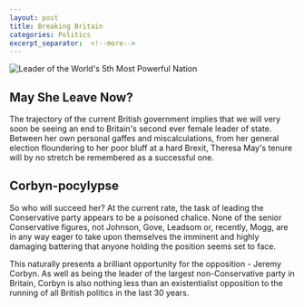 ```yaml
---
layout: post
title: Breaking Britain
categories: Politics
excerpt_separator:  <!--more-->
---
```


![Leader of the World's 5th Most Powerful Nation]({{"/assets/jpg/Theresa_Confused.jpg"}})

## May She Leave Now?

The trajectory of the current British government implies that we will very soon be seeing an end to Britain's
second ever female leader of state. Between her own personal gaffes and miscalculations, from her general election
floundering to her poor bluff at a hard Brexit, Theresa May's tenure will by no stretch be remembered as a successful one.

## Corbyn-pocylypse
So who will succeed her? At the current rate, the task of leading the Conservative party appears to be a poisoned chalice.
None of the senior Conservative figures, not Johnson, Gove, Leadsom or, recently, Mogg, are in any way eager to take upon themselves the imminent and highly damaging battering 
that anyone holding the position seems set to face.

This naturally presents a brilliant opportunity for the opposition - Jeremy Corbyn. As well as being the leader of the largest non-Conservative party in Britain, Corbyn is also nothing less than an existentialist opposition to the running of all British politics in the last 30 years.
